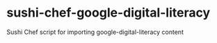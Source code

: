 # sushi-chef-google-digital-literacy
Sushi Chef script for importing google-digital-literacy content
